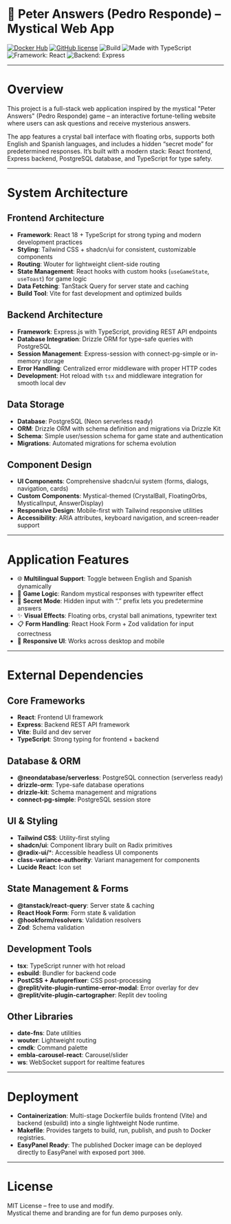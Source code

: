 # 🔮 Peter Answers (Pedro Responde) – Mystical Web App

[![Docker Hub](https://img.shields.io/docker/pulls/elemusbarrios/rest-express.svg)](https://hub.docker.com/r/elemusbarrios/rest-express)
[![GitHub license](https://img.shields.io/github/license/EliabLemus/dataclean.svg)](./LICENSE)
![Build](https://img.shields.io/badge/build-passing-brightgreen.svg)
![Made with TypeScript](https://img.shields.io/badge/Made%20with-TypeScript-3178C6.svg)
![Framework: React](https://img.shields.io/badge/Frontend-React-61DAFB.svg)
![Backend: Express](https://img.shields.io/badge/Backend-Express-000000.svg)

---

# Overview

This project is a full-stack web application inspired by the mystical "Peter Answers" (Pedro Responde) game – an interactive fortune-telling website where users can ask questions and receive mysterious answers.  

The app features a crystal ball interface with floating orbs, supports both English and Spanish languages, and includes a hidden “secret mode” for predetermined responses. It’s built with a modern stack: React frontend, Express backend, PostgreSQL database, and TypeScript for type safety.

---

# System Architecture

## Frontend Architecture
- **Framework**: React 18 + TypeScript for strong typing and modern development practices
- **Styling**: Tailwind CSS + shadcn/ui for consistent, customizable components
- **Routing**: Wouter for lightweight client-side routing
- **State Management**: React hooks with custom hooks (`useGameState`, `useToast`) for game logic
- **Data Fetching**: TanStack Query for server state and caching
- **Build Tool**: Vite for fast development and optimized builds

## Backend Architecture
- **Framework**: Express.js with TypeScript, providing REST API endpoints
- **Database Integration**: Drizzle ORM for type-safe queries with PostgreSQL
- **Session Management**: Express-session with connect-pg-simple or in-memory storage
- **Error Handling**: Centralized error middleware with proper HTTP codes
- **Development**: Hot reload with `tsx` and middleware integration for smooth local dev

## Data Storage
- **Database**: PostgreSQL (Neon serverless ready)
- **ORM**: Drizzle ORM with schema definition and migrations via Drizzle Kit
- **Schema**: Simple user/session schema for game state and authentication
- **Migrations**: Automated migrations for schema evolution

## Component Design
- **UI Components**: Comprehensive shadcn/ui system (forms, dialogs, navigation, cards)
- **Custom Components**: Mystical-themed (CrystalBall, FloatingOrbs, MysticalInput, AnswerDisplay)
- **Responsive Design**: Mobile-first with Tailwind responsive utilities
- **Accessibility**: ARIA attributes, keyboard navigation, and screen-reader support

---

# Application Features

- 🌐 **Multilingual Support**: Toggle between English and Spanish dynamically  
- 🔮 **Game Logic**: Random mystical responses with typewriter effect  
- 👻 **Secret Mode**: Hidden input with “.” prefix lets you predetermine answers  
- ✨ **Visual Effects**: Floating orbs, crystal ball animations, typewriter text  
- 📋 **Form Handling**: React Hook Form + Zod validation for input correctness  
- 📱 **Responsive UI**: Works across desktop and mobile  

---

# External Dependencies

## Core Frameworks
- **React**: Frontend UI framework
- **Express**: Backend REST API framework
- **Vite**: Build and dev server
- **TypeScript**: Strong typing for frontend + backend

## Database & ORM
- **@neondatabase/serverless**: PostgreSQL connection (serverless ready)
- **drizzle-orm**: Type-safe database operations
- **drizzle-kit**: Schema management and migrations
- **connect-pg-simple**: PostgreSQL session store

## UI & Styling
- **Tailwind CSS**: Utility-first styling
- **shadcn/ui**: Component library built on Radix primitives
- **@radix-ui/***: Accessible headless UI components
- **class-variance-authority**: Variant management for components
- **Lucide React**: Icon set

## State Management & Forms
- **@tanstack/react-query**: Server state & caching
- **React Hook Form**: Form state & validation
- **@hookform/resolvers**: Validation resolvers
- **Zod**: Schema validation

## Development Tools
- **tsx**: TypeScript runner with hot reload
- **esbuild**: Bundler for backend code
- **PostCSS + Autoprefixer**: CSS post-processing
- **@replit/vite-plugin-runtime-error-modal**: Error overlay for dev
- **@replit/vite-plugin-cartographer**: Replit dev tooling

## Other Libraries
- **date-fns**: Date utilities
- **wouter**: Lightweight routing
- **cmdk**: Command palette
- **embla-carousel-react**: Carousel/slider
- **ws**: WebSocket support for realtime features

---

# Deployment

- **Containerization**: Multi-stage Dockerfile builds frontend (Vite) and backend (esbuild) into a single lightweight Node runtime.
- **Makefile**: Provides targets to build, run, publish, and push to Docker registries.
- **EasyPanel Ready**: The published Docker image can be deployed directly to EasyPanel with exposed port `3000`.

---

# License

MIT License – free to use and modify.  
Mystical theme and branding are for fun demo purposes only.
